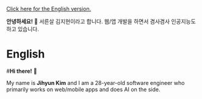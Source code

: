 [Click here for the English version.](#english)

**안녕하세요!** 👋
서른살 김지현이라고 합니다. 웹/앱 개발을 하면서 겸사겸사 인공지능도 하고 있습니다.

# English
#**Hi there!** 👋

My name is **Jihyun Kim** and I am a 28-year-old software engineer who primarily works on web/mobile apps and does AI on the side.

<!--
**jihyundotkim/jihyundotkim** is a ✨ _special_ ✨ repository because its `README.md` (this file) appears on your GitHub profile.

Here are some ideas to get you started:

- 🔭 I’m currently working on ...
- 🌱 I’m currently learning ...
- 👯 I’m looking to collaborate on ...
- 🤔 I’m looking for help with ...
- 💬 Ask me about ...
- 📫 How to reach me: ...
- 😄 Pronouns: ...
- ⚡ Fun fact: ...
-->
